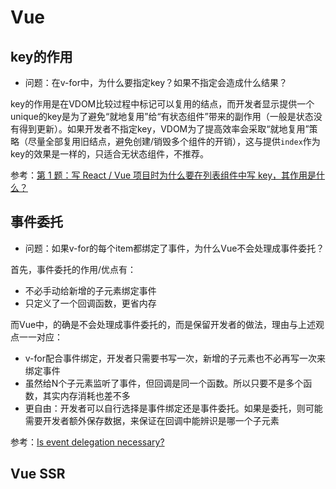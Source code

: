 # Vue

## key的作用

- 问题：在v-for中，为什么要指定key？如果不指定会造成什么结果？

key的作用是在VDOM比较过程中标记可以复用的结点，而开发者显示提供一个unique的key是为了避免“就地复用”给“有状态组件”带来的副作用（一般是状态没有得到更新）。如果开发者不指定key，VDOM为了提高效率会采取“就地复用”策略（尽量全部复用旧结点，避免创建/销毁多个组件的开销），这与提供`index`作为key的效果是一样的，只适合无状态组件，不推荐。

参考：[第 1 题：写 React / Vue 项目时为什么要在列表组件中写 key，其作用是什么？](https://github.com/Advanced-Frontend/Daily-Interview-Question/issues/1)

## 事件委托

- 问题：如果v-for的每个item都绑定了事件，为什么Vue不会处理成事件委托？

首先，事件委托的作用/优点有：

- 不必手动给新增的子元素绑定事件
- 只定义了一个回调函数，更省内存

而Vue中，的确是不会处理成事件委托的，而是保留开发者的做法，理由与上述观点一一对应：

- v-for配合事件绑定，开发者只需要书写一次，新增的子元素也不必再写一次来绑定事件
- 虽然给N个子元素监听了事件，但回调是同一个函数。所以只要不是多个函数，其实内存消耗也差不多
- 更自由：开发者可以自行选择是事件绑定还是事件委托。如果是委托，则可能需要开发者额外保存数据，来保证在回调中能辨识是哪一个子元素

参考：[Is event delegation necessary?](https://forum.vuejs.org/t/is-event-delegation-necessary/3701/4)

## Vue SSR


